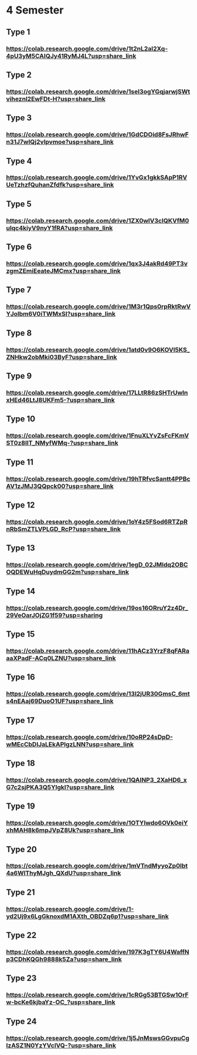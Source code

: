 # 4 Semester 

## Type 1
### https://colab.research.google.com/drive/1t2nL2aI2Xq-4pU3yM5CAIQJy41RyMJ4L?usp=share_link
## Type 2
### https://colab.research.google.com/drive/1seI3ogYGqjarwjSWtviheznl2EwFDt-H?usp=share_link
## Type 3
### https://colab.research.google.com/drive/1GdCDOid8FsJRhwFn31J7wIQj2vlpvmoe?usp=share_link

## Type 4
### https://colab.research.google.com/drive/1YvGx1gkkSApP1RVUeTzhzfQuhanZfdfk?usp=share_link
## Type 5
### https://colab.research.google.com/drive/1ZX0wlV3cIQKVfM0uIqc4kiyV9nyY1fRA?usp=share_link
## Type 6
### https://colab.research.google.com/drive/1qx3J4akRd49PT3vzgmZEmiEeateJMCmx?usp=share_link
## Type 7
### https://colab.research.google.com/drive/1M3r1Qps0rpRktRwVYJolbm6V0iTWMxSI?usp=share_link
## Type 8
### https://colab.research.google.com/drive/1atd0v9O6KOVI5KS_ZNHkw2obMki03ByF?usp=share_link
## Type 9
### https://colab.research.google.com/drive/17LLtR86zSHTrUwlnxHEd46LtJ8UKFm5-?usp=share_link
## Type 10
### https://colab.research.google.com/drive/1FnuXLYvZsFcFKmVST0z8lIT_NMyfWMq-?usp=share_link
## Type 11
### https://colab.research.google.com/drive/19hTRfvcSantt4PPBcAV1zJMJ3QQpck00?usp=share_link
## Type 12
### https://colab.research.google.com/drive/1oY4z5FSod6RTZpRnRbSmZTLVPLGD_RcP?usp=share_link
## Type 13
### https://colab.research.google.com/drive/1egD_02JMldq2OBCOQDEWuHqDuydmGG2m?usp=share_link
## Type 14
### https://colab.research.google.com/drive/19os16ORruY2z4Dr_29VeOarJOjZG1f59?usp=sharing
## Type 15
### https://colab.research.google.com/drive/11hACz3YrzF8qFARaaaXPadF-ACq0LZNU?usp=share_link
## Type 16
### https://colab.research.google.com/drive/13l2jUR30GmsC_6mts4nEAaj69DuoO1UF?usp=share_link
## Type 17
### https://colab.research.google.com/drive/10oRP24sDpD-wMEcCbDIJaLEkAPlgzLNN?usp=share_link
## Type 18
### https://colab.research.google.com/drive/1QAINP3_2XaHD6_xG7c2sjPKA3Q5YlgkI?usp=share_link
## Type 19
### https://colab.research.google.com/drive/1OTYIwdo6OVk0eiYxhMAH8k6mpJVpZ8Uk?usp=share_link
## Type 20
### https://colab.research.google.com/drive/1mVTndMyyoZp0Ibt4a6WlThyMJgh_QXdU?usp=share_link
## Type 21
### https://colab.research.google.com/drive/1-yd2Uj9x6LgGknoxdM1AXth_OBDZq6p1?usp=share_link
## Type 22
### https://colab.research.google.com/drive/197K3gTY6U4WaffNp3CDhKQGh9888k5Za?usp=share_link
## Type 23
### https://colab.research.google.com/drive/1cRGg53BTGSw1OrFw-bcKe6kjbaYz-OC_?usp=share_link
## Type 24
### https://colab.research.google.com/drive/1j5JnMswsGGvpuCgIzASZ1N0YzYVclVQ-?usp=share_link
